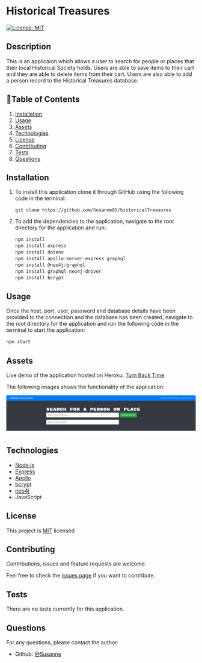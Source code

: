 # Historical Treasures
[![License: MIT](https://img.shields.io/badge/License-MIT-brightgreen.svg)](https://opensource.org/licenses/MIT)

## Description

This is an applicaion which allows a user to search for people or places that their local Historical Society holds.  Users are able to save items to their cart and they are able to delete items from their cart.
Users are also able to add a person record to the Historical Treasures database.


## 📖Table of Contents
1. [Installation](#installation)
2. [Usage](#usage)
3. [Assets](#assets)
4. [Technologies](#technologies)
5. [License](#license)
6. [Contributing](#contributing)
7. [Tests](#tests)
8. [Questions](#questions)

## Installation
1. To install this application clone it through GitHub using the following code in the terminal: 
    ``` 
    git clone https://github.com/Susanne85/historicalTreasures
    ```
2. To add the dependencies to the application, navigate to the root directory for the application and run:
    ```js
    npm install
    npm install express
    npm install dotenv
    npm install apollo-server-express graphql
    npm install @neo4j/graphql
    npm install graphql neo4j-driver
    npm install bcrypt
    ```
    
## Usage
Once the host, port, user, password and database details have been provided to the connection and the database has been created, navigate to the root directory for the application and run the following code in the terminal to start the application:

```js
npm start
```

## Assets

Live demo of the application hosted on Heroku: [Turn Back Time](https://https://historical-treasures-2021.herokuapp.com/)

The following images shows the functionality of the application: 
 
![Turn Back Time Home Page](./server/public/images/Turn_Back_Time_Home_Page.png)

 
## Technologies
- [Node.js](https://nodejs.org/en/docs/)
- [Express](https://expressjs.com/)
- [Apollo](https://www.apollographql.com/docs/)
- [bcrypt](https://www.npmjs.com/package/bcrypt)
- [neo4j](https://neo4j.com/)
- JavaScript

## License

This project is [MIT](./LICENSE) licensed

## Contributing
Contributions, issues and feature requests are welcome.

Feel free to check the [issues page](https://github.com/Susanne85/historicalTreasures) if you want to contribute.

## Tests
There are no tests currently for this application.

## Questions
For any questions, please contact the author:

- Github: [@Susanne](https://github.com/Susanne85)